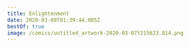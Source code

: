 ```yaml
---
title: Enlightenment
date: 2020-03-09T01:39:44.085Z
bestOf: true
image: /comics/untitled_artwork-2020-03-07t215623.814.png
---
```

